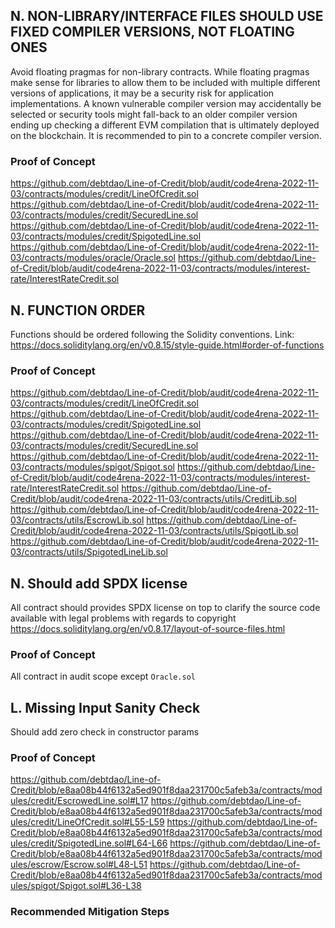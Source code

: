 ## N. NON-LIBRARY/INTERFACE FILES SHOULD USE FIXED COMPILER VERSIONS, NOT FLOATING ONES
Avoid floating pragmas for non-library contracts.
While floating pragmas make sense for libraries to allow them to be included with multiple different versions of applications, it may be a security risk for application implementations.
A known vulnerable compiler version may accidentally be selected or security tools might fall-back to an older compiler version ending up checking a different EVM compilation that is ultimately deployed on the blockchain.
It is recommended to pin to a concrete compiler version.
### Proof of Concept
https://github.com/debtdao/Line-of-Credit/blob/audit/code4rena-2022-11-03/contracts/modules/credit/LineOfCredit.sol
https://github.com/debtdao/Line-of-Credit/blob/audit/code4rena-2022-11-03/contracts/modules/credit/SecuredLine.sol
https://github.com/debtdao/Line-of-Credit/blob/audit/code4rena-2022-11-03/contracts/modules/credit/SpigotedLine.sol
https://github.com/debtdao/Line-of-Credit/blob/audit/code4rena-2022-11-03/contracts/modules/oracle/Oracle.sol
https://github.com/debtdao/Line-of-Credit/blob/audit/code4rena-2022-11-03/contracts/modules/interest-rate/InterestRateCredit.sol

## N. FUNCTION ORDER
Functions should be ordered following the Solidity conventions.
Link: https://docs.soliditylang.org/en/v0.8.15/style-guide.html#order-of-functions
### Proof of Concept
https://github.com/debtdao/Line-of-Credit/blob/audit/code4rena-2022-11-03/contracts/modules/credit/LineOfCredit.sol
https://github.com/debtdao/Line-of-Credit/blob/audit/code4rena-2022-11-03/contracts/modules/credit/SpigotedLine.sol
https://github.com/debtdao/Line-of-Credit/blob/audit/code4rena-2022-11-03/contracts/modules/credit/SecuredLine.sol
https://github.com/debtdao/Line-of-Credit/blob/audit/code4rena-2022-11-03/contracts/modules/spigot/Spigot.sol
https://github.com/debtdao/Line-of-Credit/blob/audit/code4rena-2022-11-03/contracts/modules/interest-rate/InterestRateCredit.sol
https://github.com/debtdao/Line-of-Credit/blob/audit/code4rena-2022-11-03/contracts/utils/CreditLib.sol
https://github.com/debtdao/Line-of-Credit/blob/audit/code4rena-2022-11-03/contracts/utils/EscrowLib.sol
https://github.com/debtdao/Line-of-Credit/blob/audit/code4rena-2022-11-03/contracts/utils/SpigotLib.sol
https://github.com/debtdao/Line-of-Credit/blob/audit/code4rena-2022-11-03/contracts/utils/SpigotedLineLib.sol

## N. Should add SPDX license
All contract should provides SPDX license on top to clarify the source code available with legal problems with regards to copyright
https://docs.soliditylang.org/en/v0.8.17/layout-of-source-files.html
### Proof of Concept
All contract in audit scope except `Oracle.sol`

## L. Missing Input Sanity Check
Should add zero check in constructor params
### Proof of Concept
https://github.com/debtdao/Line-of-Credit/blob/e8aa08b44f6132a5ed901f8daa231700c5afeb3a/contracts/modules/credit/EscrowedLine.sol#L17
https://github.com/debtdao/Line-of-Credit/blob/e8aa08b44f6132a5ed901f8daa231700c5afeb3a/contracts/modules/credit/LineOfCredit.sol#L55-L59
https://github.com/debtdao/Line-of-Credit/blob/e8aa08b44f6132a5ed901f8daa231700c5afeb3a/contracts/modules/credit/SpigotedLine.sol#L64-L66
https://github.com/debtdao/Line-of-Credit/blob/e8aa08b44f6132a5ed901f8daa231700c5afeb3a/contracts/modules/escrow/Escrow.sol#L48-L51
https://github.com/debtdao/Line-of-Credit/blob/e8aa08b44f6132a5ed901f8daa231700c5afeb3a/contracts/modules/spigot/Spigot.sol#L36-L38

### Recommended Mitigation Steps

